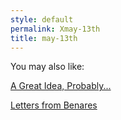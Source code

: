 ```yaml
---
style: default
permalink: Xmay-13th
title: may-13th
---
```

You may also like:

[A Great Idea, Probably...](http://scp-wiki.net/scp-cliche-generator)

[Letters from Benares](http://scp-wiki.net/letters-from-benares)
